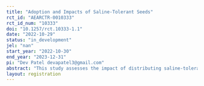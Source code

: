 ```yaml
---
title: "Adoption and Impacts of Saline-Tolerant Seeds"
rct_id: "AEARCTR-0010333"
rct_id_num: "10333"
doi: "10.1257/rct.10333-1.1"
date: "2022-10-29"
status: "in_development"
jel: "nan"
start_year: "2022-10-30"
end_year: "2023-12-31"
pi: "Dev Patel devapatel3@gmail.com"
abstract: "This study assesses the impact of distributing saline-tolerant rice varieties to farmers in rural Bangladesh.  "
layout: registration
---
```


